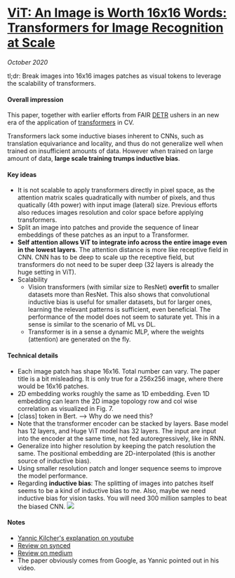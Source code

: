 # [ViT: An Image is Worth 16x16 Words: Transformers for Image Recognition at Scale](https://arxiv.org/abs/2010.11929)

_October 2020_

tl;dr: Break images into 16x16 images patches as visual tokens to leverage the scalability of transformers.

#### Overall impression
This paper, together with earlier efforts from FAIR [DETR](detr.md) ushers in an new era of the application of [transformers](transformer.md) in CV. 

Transformers lack some inductive biases inherent to CNNs, such as translation equivariance and locality, and thus do not generalize well when trained on insufficient amounts of data. However when trained on large amount of data, **large scale training trumps inductive bias**. 


#### Key ideas
- It is not scalable to apply transformers directly in pixel space, as the attention matrix scales quadratically with number of pixels, and thus quatically (4th power) with input image (lateral) size. Previous efforts also reduces images resolution and color space before applying transformers. 
- Split an image into patches and provide the sequence of linear embeddings of these patches as an input to a Transformer.
- **Self attention allows ViT to integrate info across the entire image even in the lowest layers**. The attention distance is more like receptive field in CNN. CNN has to be deep to scale up the receptive field, but transformers do not need to be super deep (32 layers is already the huge setting in ViT).
- Scalability
	- Vision transformers (with similar size to ResNet) **overfit** to smaller datasets more than ResNet. This also shows that convolutional inductive bias is useful for smaller datasets, but for larger ones, learning the relevant patterns is sufficient, even beneficial. The performance of the model does not seem to saturate yet. This in a sense is similar to the scenario of ML vs DL. 
	- Transformer is in a sense a dynamic MLP, where the weights (attention) are generated on the fly.

#### Technical details
- Each image patch has shape 16x16. Total number can vary. The paper title is a bit misleading. It is only true for a 256x256 image, where there would be 16x16 patches.
- 2D embedding works roughly the same as 1D embedding. Even 1D embedding can learn the 2D image topology row and col wise correlation as visualized in Fig. 7.
- [class] token in Bert. --> Why do we need this?
- Note that the transformer encoder can be stacked by layers. Base model has 12 layers, and Huge ViT model has 32 layers. The input are input into the encoder at the same time, not fed autoregressively, like in RNN.
- Generalize into higher resolution by keeping the patch resolution the same. The positional embedding are 2D-interpolated (this is another source of inductive bias).
- Using smaller resolution patch and longer sequence seems to improve the model performance.
- Regarding **inductive bias**: The splitting of images into patches itself seems to be a kind of inductive bias to me. Also, maybe we need inductive bias for vision tasks. You will need 300 million samples to beat the biased CNN.
![](https://cdn-images-1.medium.com/max/1600/1*DzapK-rgcTejpJUcBKwD0w.png)

#### Notes
- [Yannic Kilcher's explanation on youtube](https://www.youtube.com/watch?v=TrdevFK_am4)
- [Review on synced](https://mp.weixin.qq.com/s/WC4LiTz7fIr2myl4CEjShw)
- [Review on medium](https://medium.com/swlh/an-image-is-worth-16x16-words-transformers-for-image-recognition-at-scale-brief-review-of-the-8770a636c6a8)
- The paper obviously comes from Google, as Yannic pointed out in his video.

